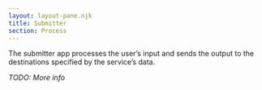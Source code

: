 ```yaml
---
layout: layout-pane.njk
title: Submitter
section: Process
---
```


The submitter app processes the user’s input and sends the output to the destinations specified by the service’s data.

*TODO: More info*

